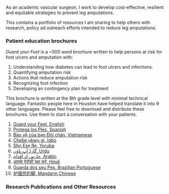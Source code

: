 As an academic vascular surgeon, I work to develop cost-effective, resilient and equitable strategies to prevent leg amputations.

This contains a portfolio of resources I am sharing to help others with research, policy ad outreach efforts intended to reduce leg amputations.

### Patient education brochures

<i>Guard your Feet</i> is a ~500 word brochure written to help persons at risk for foot ulcers and amputation with:
1. Understanding how diabetes can lead to foot ulcers and infections.
2. Quantifying amputation risk
3. Actions that reduce amputation risk
4. Recognizing foot infection
5. Developing an contingency plan for treatment

This brochure is written at the 8th grade level with minimal technical language. Fantastic people here in Houston have helped translate it into 9 other languages. Please feel free to download and distribute these brochures. Use them to start a conversation with your patients.

1.  [Guard your Feet, English](https://github.com/nealbarshes/AmputationPrevention/blob/main/01%20Guard%20your%20Feet%20%5BENGLISH%5D.pdf)
2.  [Protega los Pies, Spanish](https://github.com/nealbarshes/AmputationPrevention/blob/main/02%20Protega%20los%20Pies%20%5BSpanish%5D.pdf)
3.  [Bảo vệ của bạn Đôi chân, Vietnamese](https://github.com/nealbarshes/AmputationPrevention/blob/main/03%20B%E1%BA%A3o%20v%E1%BB%87%20c%E1%BB%A7a%20b%E1%BA%A1n%20%C4%90%C3%B4i%20ch%C3%A2n%20%5BVietnamese%2C%20Pham%20family%5D.pdf)
4.  [Chebe ụkwụ gị, Igbo](https://github.com/nealbarshes/AmputationPrevention/blob/main/04%20Chebe%20%E1%BB%A5kw%E1%BB%A5%20g%E1%BB%8B%20%5BIgbo%2C%20Onuoha%5D.pdf)
5.  [Shọ Ẹsẹ Rẹ, Yoruba](https://github.com/nealbarshes/AmputationPrevention/blob/main/05%20Sh%E1%BB%8D%20%E1%BA%B8s%E1%BA%B9%20R%E1%BA%B9%20%5BYoruba%2C%20Vaughn%20family%5D.pdf)
6.  [گارڈ آپ پاؤں, Urdu](https://github.com/nealbarshes/AmputationPrevention/blob/main/06%20Guard%20your%20Feet%20%5BUrdu%5D.pdf)
7.  [حارس ك أقدام, Arabic](https://github.com/nealbarshes/AmputationPrevention/blob/main/07%20Guard%20your%20Feet%20%5BArabic%2C%20Khouqeer%5D.pdf)
8.  [आपके पेरोंकी रक्षा करे, Hindi](https://github.com/nealbarshes/AmputationPrevention/blob/main/08%20Guard%20your%20Feet%20%5BHindi%2C%20Zope%5D.pdf)
9.  [Guarda dos seu Pes, Brazilian Portuguese](https://github.com/nealbarshes/AmputationPrevention/blob/main/09%20Guarda%20dos%20seu%20Pes%20%5BPortuguese%2C%20Branco%5D.pdf)
10. [护理您的脚, Mandarin Chinese](https://github.com/nealbarshes/AmputationPrevention/blob/main/10%20Guard%20your%20Feet%20%5BChinese%2C%20Chen%5D.pdf)


### Research Publications and Other Resources


```

